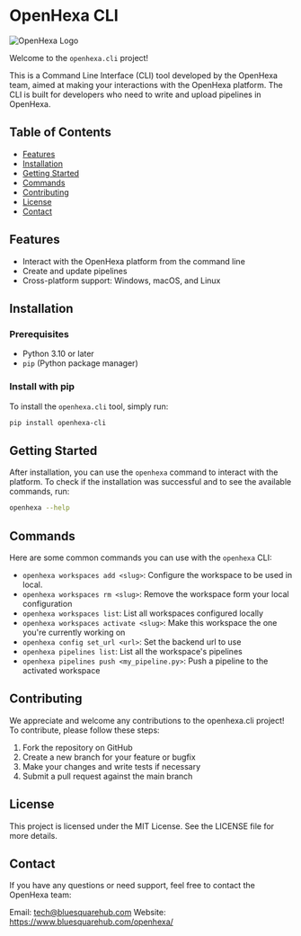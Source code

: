 # OpenHexa CLI

![OpenHexa Logo](https://www.bluesquarehub.com/wp-content/uploads/2021/07/hexa-logo.svg)

Welcome to the `openhexa.cli` project!

This is a Command Line Interface (CLI) tool developed by the OpenHexa team, aimed at making your interactions with the OpenHexa platform. The CLI is built for developers who need to write and upload pipelines in OpenHexa.

## Table of Contents

- [Features](#features)
- [Installation](#installation)
- [Getting Started](#getting-started)
- [Commands](#commands)
- [Contributing](#contributing)
- [License](#license)
- [Contact](#contact)

## Features

- Interact with the OpenHexa platform from the command line
- Create and update pipelines
- Cross-platform support: Windows, macOS, and Linux

## Installation

### Prerequisites

- Python 3.10 or later
- `pip` (Python package manager)

### Install with pip

To install the `openhexa.cli` tool, simply run:

```bash
pip install openhexa-cli
```

## Getting Started

After installation, you can use the `openhexa` command to interact with the platform. To check if the installation was successful and to see the available commands, run:

```bash
openhexa --help
```

## Commands

Here are some common commands you can use with the `openhexa` CLI:

* `openhexa workspaces add <slug>`: Configure the workspace to be used in local.
* `openhexa workspaces rm <slug>`: Remove the workspace form your local configuration
* `openhexa workspaces list`: List all workspaces configured locally
* `openhexa workspaces activate <slug>`: Make this workspace the one you're currently working on
* `openhexa config set_url <url>`: Set the backend url to use
* `openhexa pipelines list`: List all the workspace's pipelines
* `openhexa pipelines push <my_pipeline.py>`: Push a pipeline to the activated workspace


## Contributing

We appreciate and welcome any contributions to the openhexa.cli project! To contribute, please follow these steps:

1. Fork the repository on GitHub
2. Create a new branch for your feature or bugfix
3. Make your changes and write tests if necessary
4. Submit a pull request against the main branch

## License

This project is licensed under the MIT License. See the LICENSE file for more details.


## Contact

If you have any questions or need support, feel free to contact the OpenHexa team:

Email: tech@bluesquarehub.com
Website: https://www.bluesquarehub.com/openhexa/